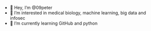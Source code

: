 - 👋 Hey, I’m @09peter
- 👀 I’m interested in medical biology, machine learning, big data and infosec
- 🌱 I’m currently learning GitHub and python

<!---
09peter/09peter is a ✨ special ✨ repository because its `README.md` (this file) appears on your GitHub profile.
You can click the Preview link to take a look at your changes.
--->
